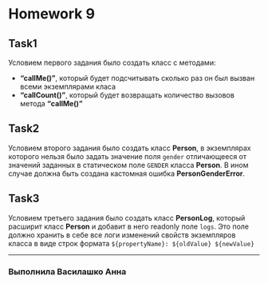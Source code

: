 # Homework 9

## Task1
Условием первого задания было создать класс с методами:
* **“callMe()”**, который будет подсчитывать сколько раз он был вызван всеми экземплярами класа
* **“callCount()”**, который будет возвращать количество вызовов метода **“callMe()”**

## Task2
Условием второго задания было создать класс **Person**, в экземплярах которого нельзя было задать 
значение поля `gender` отличающееся от значений заданных в статическом поле `GENDER` класса **Person**.
В ином случае должна быть создана кастомная ошибка **PersonGenderError**.

## Task3
Условием третьего задания было создать класс **PersonLog**, который расширит класс **Person** и добавит в него readonly поле `logs`.
Это поле должно хранить в себе все логи изменений свойств экземпляров класса в виде строк формата `${propertyName}: ${oldValue} ${newValue}`

***

### Выполнила Василашко Анна
